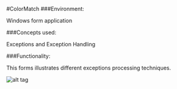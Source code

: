 #ColorMatch
###Environment:

Windows form application

###Concepts used:

Exceptions and Exception Handling

###Functionality:

This forms illustrates different exceptions processing techniques.


![alt tag](https://raw.github.com/andrewjhinger/ColorMatch/master/Capture.JPG)
